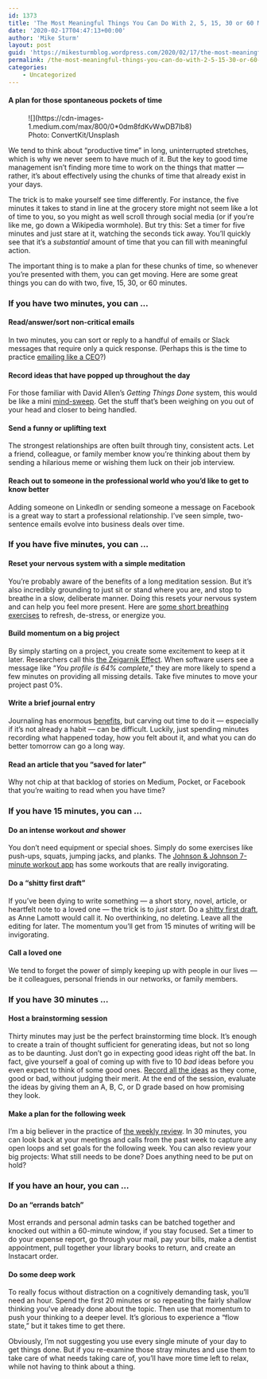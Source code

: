 ```yaml
---
id: 1373
title: 'The Most Meaningful Things You Can Do With 2, 5, 15, 30 or 60 Minutes'
date: '2020-02-17T04:47:13+00:00'
author: 'Mike Sturm'
layout: post
guid: 'https://mikesturmblog.wordpress.com/2020/02/17/the-most-meaningful-things-you-can-do-with-2-5-15-30-or-60-minutes/'
permalink: /the-most-meaningful-things-you-can-do-with-2-5-15-30-or-60-minutes/
categories:
    - Uncategorized
---
```


#### A plan for those spontaneous pockets of time

<figure class="wp-caption">![](https://cdn-images-1.medium.com/max/800/0*0dm8fdKvWwDB7Ib8)<figcaption class="wp-caption-text">Photo: ConvertKit/Unsplash</figcaption></figure><span>We</span> tend to think about “productive time” in long, uninterrupted stretches, which is why we never seem to have much of it. But the key to good time management isn’t finding more time to work on the things that matter — rather, it’s about effectively using the chunks of time that already exist in your days.

The trick is to make yourself see time differently. For instance, the five minutes it takes to stand in line at the grocery store might not seem like a lot of time to you, so you might as well scroll through social media (or if you’re like me, go down a Wikipedia wormhole). But try this: Set a timer for five minutes and just stare at it, watching the seconds tick away. You’ll quickly see that it’s a *substantial* amount of time that you can fill with meaningful action.

The important thing is to make a plan for these chunks of time, so whenever you’re presented with them, you can get moving. Here are some great things you can do with two, five, 15, 30, or 60 minutes.

### **If you have two minutes, you can …**

#### **Read/answer/sort non-critical emails**

In two minutes, you can sort or reply to a handful of emails or Slack messages that require only a quick response. (Perhaps this is the time to practice [emailing like a CEO](https://www.buzzfeednews.com/article/katienotopoulos/i-tried-emailing-like-your-boss)?)

#### **Record ideas that have popped up throughout the day**

For those familiar with David Allen’s *Getting Things Done* system, this would be like a mini [mind-sweep](https://facilethings.com/blog/en/the-mind-sweep). Get the stuff that’s been weighing on you out of your head and closer to being handled.

#### **Send a funny or uplifting text**

The strongest relationships are often built through tiny, consistent acts. Let a friend, colleague, or family member know you’re thinking about them by sending a hilarious meme or wishing them luck on their job interview.

#### **Reach out to someone in the professional world who you’d like to get to know better**

Adding someone on LinkedIn or sending someone a message on Facebook is a great way to start a professional relationship. I’ve seen simple, two-sentence emails evolve into business deals over time.

### **If you have five minutes, you can …**

#### **Reset your nervous system with a simple meditation**

You’re probably aware of the benefits of a long meditation session. But it’s also incredibly grounding to just sit or stand where you are, and stop to breathe in a slow, deliberate manner. Doing this resets your nervous system and can help you feel more present. Here are [some short breathing exercises](https://www.drweil.com/health-wellness/body-mind-spirit/stress-anxiety/breathing-three-exercises/) to refresh, de-stress, or energize you.

#### **Build momentum on a big project**

By simply starting on a project, you create some excitement to keep at it later. Researchers call this [the Zeigarnik Effect](https://en.wikipedia.org/wiki/Zeigarnik_effect). When software users see a message like “*You profile is 64% complete*,” they are more likely to spend a few minutes on providing all missing details. Take five minutes to move your project past 0%.

#### **Write a brief journal entry**

Journaling has enormous [benefits](https://www.nytimes.com/2018/10/25/style/journaling-benefits.html), but carving out time to do it — especially if it’s not already a habit — can be difficult. Luckily, just spending minutes recording what happened today, how you felt about it, and what you can do better tomorrow can go a long way.

#### **Read an article that you “saved for later”**

Why not chip at that backlog of stories on Medium, Pocket, or Facebook that you’re waiting to read when you have time?

### **If you have 15 minutes, you can …**

#### **Do an intense workout *and* shower**

You don’t need equipment or special shoes. Simply do some exercises like push-ups, squats, jumping jacks, and planks. The [Johnson &amp; Johnson 7-minute workout app](https://7minuteworkout.jnj.com/) has some workouts that are really invigorating.

#### **Do a “shitty first draft”**

If you’ve been dying to write something — a short story, novel, article, or heartfelt note to a loved one — the trick is to *just start.* Do a [shitty first draft](https://austinkleon.com/2018/04/30/first-drafts/), as Anne Lamott would call it. No overthinking, no deleting. Leave all the editing for later. The momentum you’ll get from 15 minutes of writing will be invigorating.

#### **Call a loved one**

We tend to forget the power of simply keeping up with people in our lives — be it colleagues, personal friends in our networks, or family members.

### **If you have 30 minutes …**

#### **Host a brainstorming session**

Thirty minutes may just be the perfect brainstorming time block. It’s enough to create a train of thought sufficient for generating ideas, but not so long as to be daunting. Just don’t go in expecting good ideas right off the bat. In fact, give yourself a goal of coming up with five to 10 *bad* ideas before you even expect to think of some good ones. [Record all the ideas](https://forge.medium.com/keep-a-spark-file-to-brainstorm-with-past-versions-of-yourself-fcae4564d2fb) as they come, good or bad, without judging their merit. At the end of the session, evaluate the ideas by giving them an A, B, C, or D grade based on how promising they look.

#### **Make a plan for the following week**

I’m a big believer in the practice of [the weekly review](https://forge.medium.com/a-weekly-review-will-make-your-days-run-remarkably-smoother-a173c8922ade). In 30 minutes, you can look back at your meetings and calls from the past week to capture any open loops and set goals for the following week. You can also review your big projects: What still needs to be done? Does anything need to be put on hold?

### **If you have an hour, you can …**

#### **Do an “errands batch”**

Most errands and personal admin tasks can be batched together and knocked out within a 60-minute window, if you stay focused. Set a timer to do your expense report, go through your mail, pay your bills, make a dentist appointment, pull together your library books to return, and create an Instacart order.

#### **Do some deep work**

To really focus without distraction on a cognitively demanding task, you’ll need an hour. Spend the first 20 minutes or so repeating the fairly shallow thinking you’ve already done about the topic. Then use that momentum to push your thinking to a deeper level. It’s glorious to experience a “flow state,” but it takes time to get there.

Obviously, I’m not suggesting you use every single minute of your day to get things done. But if you re-examine those stray minutes and use them to take care of what needs taking care of, you’ll have more time left to relax, while not having to think about a thing.